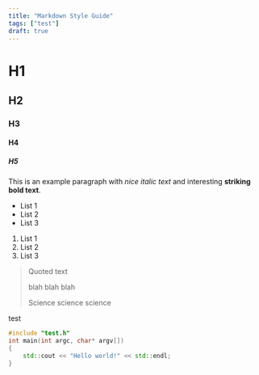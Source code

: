 ```yaml
---
title: "Markdown Style Guide"
tags: ["test"]
draft: true
---
```


# H1

## H2

### H3

#### H4

##### H5

This is an example paragraph with _nice italic text_ and interesting **striking
bold text**.

* List 1
* List 2
* List 3

1. List 1
2. List 2
3. List 3

> Quoted text
> 
> blah blah blah
> 
> Science science science

test

~~~cpp
#include "test.h"
int main(int argc, char* argv[])
{
    std::cout << "Hello world!" << std::endl;
}
~~~